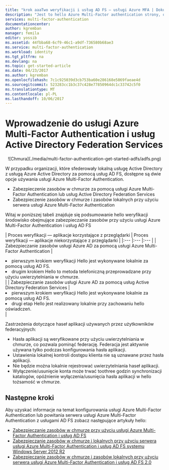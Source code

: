 ```yaml
---
title: "krok aaaTwo weryfikacji i usług AD FS — usługi Azure MFA | Dokumentacja firmy Microsoft"
description: "Jest to hello Azure Multi-Factor authentication strony, opisujące, jak tooget pracę z usługą Azure MFA i usług AD FS."
services: multi-factor-authentication
documentationcenter: 
author: kgremban
manager: femila
editor: yossib
ms.assetid: 44fbba68-6cf9-46c1-a9df-736580b68ae3
ms.service: multi-factor-authentication
ms.workload: identity
ms.tgt_pltfrm: na
ms.devlang: na
ms.topic: get-started-article
ms.date: 04/23/2017
ms.author: kgremban
ms.openlocfilehash: 7c1c925039d3cb753ba60e286168e5869faeae4d
ms.sourcegitcommit: 523283cc1b3c37c428e77850964dc1c33742c5f0
ms.translationtype: MT
ms.contentlocale: pl-PL
ms.lasthandoff: 10/06/2017
---
```

# <a name="getting-started-with-azure-multi-factor-authentication-and-active-directory-federation-services"></a>Wprowadzenie do usługi Azure Multi-Factor Authentication i usług Active Directory Federation Services
<center>![Chmura](./media/multi-factor-authentication-get-started-adfs/adfs.png)</center>

W przypadku organizacji, które sfederowały lokalną usługę Active Directory z usługą Azure Active Directory za pomocą usług AD FS, dostępne są dwie opcje używania usługi Azure Multi-Factor Authentication.

* Zabezpieczenie zasobów w chmurze za pomocą usługi Azure Multi-Factor Authentication lub usług Active Directory Federation Services
* Zabezpieczenie zasobów w chmurze i zasobów lokalnych przy użyciu serwera usługi Azure Multi-Factor Authentication

Witaj w poniższej tabeli znajduje się podsumowanie hello weryfikacji środowisko obejmujące zabezpieczanie zasobów przy użyciu usługi Azure Multi-Factor Authentication i usług AD FS

| Proces weryfikacji — aplikacje korzystające z przeglądarki | Proces weryfikacji — aplikacje niekorzystające z przeglądarki |
|:--- |:--- |:--- |
| Zabezpieczanie zasobów usługi Azure AD za pomocą usługi Azure Multi-Factor Authentication |<li>pierwszym krokiem weryfikacji Hello jest wykonywane lokalnie za pomocą usług AD FS.</li> <li>drugim krokiem Hello to metoda telefoniczną przeprowadzane przy użyciu uwierzytelniania w chmurze.</li> |
| Zabezpieczanie zasobów usługi Azure AD za pomocą usług Active Directory Federation Services |<li>pierwszym krokiem weryfikacji Hello jest wykonywane lokalnie za pomocą usług AD FS.</li><li>drugi etap Hello jest realizowany lokalnie przy zachowaniu hello oświadczeń.</li> |

Zastrzeżenia dotyczące haseł aplikacji używanych przez użytkowników federacyjnych:

* Hasła aplikacji są weryfikowane przy użyciu uwierzytelniania w chmurze, co pozwala pominąć federację. Federacja jest aktywnie używana tylko podczas konfigurowania hasła aplikacji.
* Ustawienia lokalnej kontroli dostępu klienta nie są uznawane przez hasła aplikacji.
* Nie będzie można lokalnie rejestrować uwierzytelniania haseł aplikacji.
* Wyłączenie/usunięcie konta może trwać toothree godzin synchronizacji katalogów, opóźnienie wyłączenia/usunięcia hasła aplikacji w hello tożsamość w chmurze.

## <a name="next-steps"></a>Następne kroki
Aby uzyskać informacje na temat konfigurowania usługi Azure Multi-Factor Authentication lub powitania serwera usługi Azure Multi-Factor Authentication z usługami AD FS zobacz następujące artykuły hello:

* [Zabezpieczanie zasobów w chmurze przy użyciu usługi Azure Multi-Factor Authentication i usług AD FS](multi-factor-authentication-get-started-adfs-cloud.md)
* [Zabezpieczanie zasobów w chmurze i lokalnych przy użyciu serwera usługi Azure Multi-Factor Authentication i usług AD FS systemu Windows Server 2012 R2](multi-factor-authentication-get-started-adfs-w2k12.md)
* [Zabezpieczanie zasobów w chmurze i zasobów lokalnych przy użyciu serwera usługi Azure Multi-Factor Authentication i usług AD FS 2.0](multi-factor-authentication-get-started-adfs-adfs2.md)
